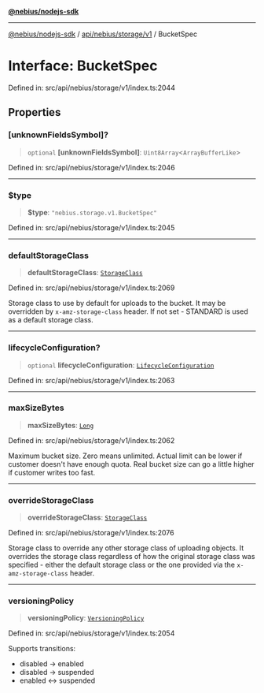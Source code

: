 [**@nebius/nodejs-sdk**](../../../../../README.md)

***

[@nebius/nodejs-sdk](../../../../../README.md) / [api/nebius/storage/v1](../README.md) / BucketSpec

# Interface: BucketSpec

Defined in: src/api/nebius/storage/v1/index.ts:2044

## Properties

### \[unknownFieldsSymbol\]?

> `optional` **\[unknownFieldsSymbol\]**: `Uint8Array`\<`ArrayBufferLike`\>

Defined in: src/api/nebius/storage/v1/index.ts:2046

***

### $type

> **$type**: `"nebius.storage.v1.BucketSpec"`

Defined in: src/api/nebius/storage/v1/index.ts:2045

***

### defaultStorageClass

> **defaultStorageClass**: [`StorageClass`](../type-aliases/StorageClass.md)

Defined in: src/api/nebius/storage/v1/index.ts:2069

Storage class to use by default for uploads to the bucket. It may be overridden by `x-amz-storage-class` header.
 If not set - STANDARD is used as a default storage class.

***

### lifecycleConfiguration?

> `optional` **lifecycleConfiguration**: [`LifecycleConfiguration`](LifecycleConfiguration.md)

Defined in: src/api/nebius/storage/v1/index.ts:2063

***

### maxSizeBytes

> **maxSizeBytes**: [`Long`](../../../../../runtime/protos/core/classes/Long.md)

Defined in: src/api/nebius/storage/v1/index.ts:2062

Maximum bucket size.
 Zero means unlimited.
 Actual limit can be lower if customer doesn't have enough quota.
 Real bucket size can go a little higher if customer writes too fast.

***

### overrideStorageClass

> **overrideStorageClass**: [`StorageClass`](../type-aliases/StorageClass.md)

Defined in: src/api/nebius/storage/v1/index.ts:2076

Storage class to override any other storage class of uploading objects. It overrides the storage class regardless
 of how the original storage class was specified - either the default storage class
 or the one provided via the `x-amz-storage-class` header.

***

### versioningPolicy

> **versioningPolicy**: [`VersioningPolicy`](../type-aliases/VersioningPolicy.md)

Defined in: src/api/nebius/storage/v1/index.ts:2054

Supports transitions:
  * disabled -> enabled
  * disabled -> suspended
  * enabled <-> suspended

